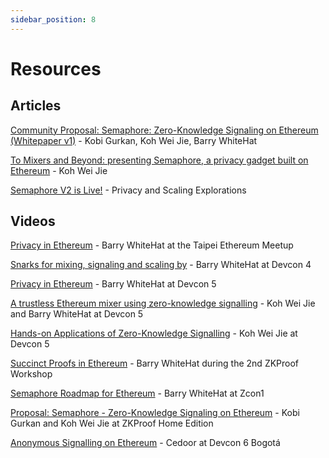 ```yaml
---
sidebar_position: 8
---
```


# Resources

## Articles

[Community Proposal: Semaphore: Zero-Knowledge Signaling on Ethereum (Whitepaper v1)](https://semaphore.appliedzkp.org/whitepaper-v1.pdf) - Kobi Gurkan, Koh Wei Jie, Barry WhiteHat

[To Mixers and Beyond: presenting Semaphore, a privacy gadget built on Ethereum](https://medium.com/coinmonks/to-mixers-and-beyond-presenting-semaphore-a-privacy-gadget-built-on-ethereum-4c8b00857c9b) - Koh Wei Jie

[Semaphore V2 is Live!](https://medium.com/privacy-scaling-explorations/semaphore-v2-is-live-f263e9372579) - Privacy and Scaling Explorations

## Videos

[Privacy in Ethereum](https://www.youtube.com/watch?v=maDHYyj30kg) - Barry WhiteHat at the Taipei Ethereum Meetup

[Snarks for mixing, signaling and scaling by](https://www.youtube.com/watch?v=lv6iK9qezBY) - Barry WhiteHat at Devcon 4

[Privacy in Ethereum](https://www.youtube.com/watch?v=zBUo7G95wYE) - Barry WhiteHat at Devcon 5

[A trustless Ethereum mixer using zero-knowledge signalling](https://www.youtube.com/watch?v=GzVT16lFOHU) - Koh Wei Jie and Barry WhiteHat at Devcon 5

[Hands-on Applications of Zero-Knowledge Signalling](https://www.youtube.com/watch?v=7wd2aAN2jXI) - Koh Wei Jie at Devcon 5

[Succinct Proofs in Ethereum](https://www.youtube.com/watch?v=TtsDNneTDDY) - Barry WhiteHat during the 2nd ZKProof Workshop

[Semaphore Roadmap for Ethereum](https://www.youtube.com/watch?v=gOub903iWFs) - Barry WhiteHat at Zcon1

[Proposal: Semaphore - Zero-Knowledge Signaling on Ethereum](https://www.youtube.com/watch?v=y5uV9eRb3-w) - Kobi Gurkan and Koh Wei Jie at ZKProof Home Edition

[Anonymous Signalling on Ethereum](https://www.youtube.com/watch?v=dxAfL91Sbw4) - Cedoor at Devcon 6 Bogotá
